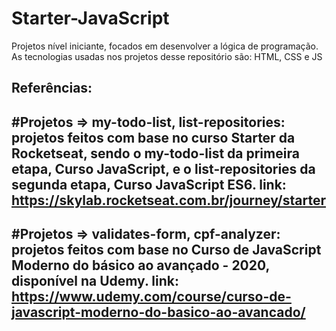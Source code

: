 # Starter-JavaScript
Projetos nível iniciante, focados em desenvolver a lógica de programação. 
As tecnologias usadas nos projetos desse repositório são: HTML, CSS e JS

Referências:
------------------------------------------------------------------
#Projetos => my-todo-list, list-repositories: 
projetos feitos com base no curso Starter da Rocketseat, sendo o my-todo-list da primeira etapa, 
Curso JavaScript, e o list-repositories da segunda etapa, Curso JavaScript ES6.
link: https://skylab.rocketseat.com.br/journey/starter
------------------------------------------------------------------
#Projetos => validates-form, cpf-analyzer: projetos feitos com base no Curso de JavaScript Moderno do básico ao avançado - 2020, disponível na Udemy. link: https://www.udemy.com/course/curso-de-javascript-moderno-do-basico-ao-avancado/
------------------------------------------------------------------
